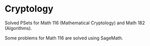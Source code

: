 # Cryptology

Solved PSets for Math 116 (Mathematical Cryptology) and Math 182 (Algorithms).

Some problems for Math 116 are solved using SageMath. 

